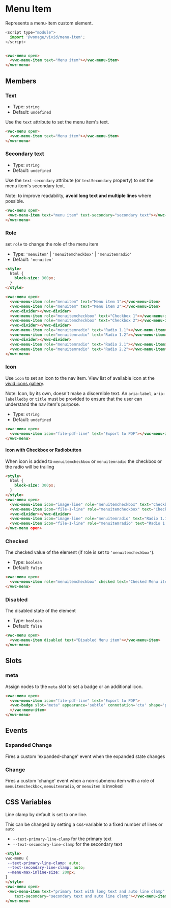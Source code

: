 # Menu Item

Represents a menu-item custom element.

```js
<script type="module">
  import '@vonage/vivid/menu-item';
</script>
```

```html preview

<vwc-menu open>
  <vwc-menu-item text="Menu item"></vwc-menu-item>
</vwc-menu>
```

## Members

### Text

- Type: `string`
- Default: `undefined`

Use the `text` attribute to set the menu item's text.

```html preview
<vwc-menu open>
  <vwc-menu-item text="Menu item"></vwc-menu-item>
</vwc-menu>
```

### Secondary text

- Type: `string`
- Default: `undefined`

Use the `text-secondary` attribute (or `textSecondary` property) to set the menu item's secondary text.

Note: to improve readability, **avoid long text and multiple lines** where possible.

```html preview
<vwc-menu open>
 <vwc-menu-item text="menu item" text-secondary="secondary text"></vwc-menu-item>
</vwc-menu>
```

### Role

set `role` to change the role of the menu item

- Type: `'menuitem'` | `'menuitemcheckbox'` | `'menuitemradio'`
- Default: `'menuitem'`

```html preview
<style>
  html { 
    block-size: 360px; 
  }
</style>

<vwc-menu open>
  <vwc-menu-item role="menuitem" text="Menu item 1"></vwc-menu-item>
  <vwc-menu-item role="menuitem" text="Menu item 2"></vwc-menu-item>
  <vwc-divider></vwc-divider>
  <vwc-menu-item role="menuitemcheckbox" text="Checkbox 1"></vwc-menu-item>
  <vwc-menu-item role="menuitemcheckbox" text="Checkbox 2"></vwc-menu-item>
  <vwc-divider></vwc-divider>
  <vwc-menu-item role="menuitemradio" text="Radio 1.1"></vwc-menu-item>
  <vwc-menu-item role="menuitemradio" text="Radio 1.2"></vwc-menu-item>
  <vwc-divider></vwc-divider>
  <vwc-menu-item role="menuitemradio" text="Radio 2.1"></vwc-menu-item>
  <vwc-menu-item role="menuitemradio" text="Radio 2.2"></vwc-menu-item>
</vwc-menu>
```

### Icon

Use `icon` to set an icon to the nav item.
View list of available icon at the [vivid icons gallery](https://icons.vivid.vonage.com).

Note: Icon, by its own, doesn't make a discernible text. An `aria-label`, `aria-labelledby` or `title` must be provided to ensure that the user can understand the nav item's purpose.

- Type: `string`
- Default: `undefined`

```html preview
<vwc-menu open>
  <vwc-menu-item icon="file-pdf-line" text="Export to PDF"></vwc-menu-item>
</vwc-menu>
```

#### Icon with Checkbox or Radiobutton
When icon is added to `menuitemcheckbox` or `menuitemradio` the checkbox or the radio will be trailing

```html preview
<style>
  html { 
    block-size: 300px; 
  }
</style>
<vwc-menu open>
  <vwc-menu-item icon="image-line" role="menuitemcheckbox" text="Checkbox 1"></vwc-menu-item>
  <vwc-menu-item icon="file-1-line" role="menuitemcheckbox" text="Checkbox 2"></vwc-menu-item>
  <vwc-divider></vwc-divider>
  <vwc-menu-item icon="image-line" role="menuitemradio" text="Radio 1.1"></vwc-menu-item>
  <vwc-menu-item icon="file-1-line" role="menuitemradio" text="Radio 1.1"></vwc-menu-item>
</vwc-menu open>
```

### Checked

The checked value of the element (if role is set to `'menuitemcheckbox'`).

- Type: `boolean`
- Default: `false`

```html preview
<vwc-menu open>
  <vwc-menu-item role="menuitemcheckbox" checked text="Checked Menu item"></vwc-menu-item>
</vwc-menu>
```

### Disabled

The disabled state of the element

- Type: `boolean`
- Default: `false`

```html preview
<vwc-menu open>
  <vwc-menu-item disabled text="Disabled Menu item"></vwc-menu-item>
</vwc-menu>
```

<!-- ### Expanded

The expanded state of the element

- Type: `boolean`
- Default: `false` -->

## Slots
### meta
Assign nodes to the `meta` slot to set a badge or an additional icon.
```html preview
<vwc-menu open>
  <vwc-menu-item icon="file-pdf-line" text="Export to PDF">
  <vwc-badge slot="meta" appearance='subtle' connotation='cta' shape='pill' icon='check-solid'></vwc-badge>
  </vwc-menu-item>
</vwc-menu>
```

## Events

### Expanded Change

Fires a custom 'expanded-change' event when the expanded state changes

### Change

Fires a custom 'change' event when a non-submenu item with a role of `menuitemcheckbox`, `menuitemradio`, or `menuitem` is invoked

## CSS Variables
Line clamp by default is set to one line.  

This can be changed by setting a css-variable to a fixed number of lines or `auto`   
- `--text-primary-line-clamp` for the primary text
- `--text-secondary-line-clamp` for the secondary text
```html preview
<style>
vwc-menu {
 --text-primary-line-clamp: auto; 
 --text-secondary-line-clamp: auto;
 --menu-max-inline-size: 200px;
}
</style>
<vwc-menu open>
 <vwc-menu-item text="primary text with long text and auto line clamp"
	text-secondary="secondary text and auto line clamp"></vwc-menu-item>
</vwc-menu>
```
